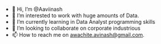 - 👋 Hi, I’m @Aaviinash
- 👀 I’m interested to work with huge amounts of Data.
- 🌱 I’m currently learning in Data Analyst programming skills
- 💞️ I’m looking to collaborate on corporate industrious 
- 📫 How to reach me on awachite.avinash@gmail.com.

<!---
Aaviinash/Aaviinash is a ✨ special ✨ repository because its `README.md` (this file) appears on your GitHub profile.
You can click the Preview link to take a look at your changes.
--->
